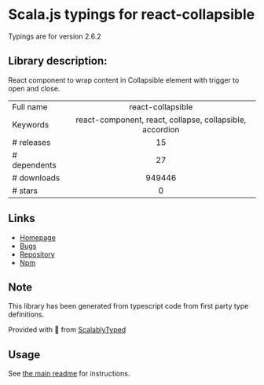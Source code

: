 
# Scala.js typings for react-collapsible

Typings are for version 2.6.2

## Library description:
React component to wrap content in Collapsible element with trigger to open and close.

|                    |                 |
| ------------------ | :-------------: |
| Full name          | react-collapsible |
| Keywords           | react-component, react, collapse, collapsible, accordion |
| # releases         | 15 |
| # dependents       | 27 |
| # downloads        | 949446 |
| # stars            | 0 |

## Links
- [Homepage](https://github.com/glennflanagan/react-collapsible#readme)
- [Bugs](https://github.com/glennflanagan/react-collapsible/issues)
- [Repository](https://github.com/glennflanagan/react-collapsible)
- [Npm](https://www.npmjs.com/package/react-collapsible)
    


## Note
This library has been generated from typescript code from first party type definitions.

Provided with :purple_heart: from [ScalablyTyped](https://github.com/oyvindberg/ScalablyTyped)

## Usage
See [the main readme](../../readme.md) for instructions.


